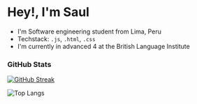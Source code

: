 
# Hey!, I'm Saul


* I'm Software engineering student from Lima, Peru
* Techstack: `.js`, `.html`, `.css`
* I'm currently in advanced 4 at the British Language Institute

### GitHub Stats
[![GitHub Streak](https://github-readme-streak-stats.herokuapp.com?user=SaulAguilarLavado&theme=dark&hide_border=true&border_radius=5)](https://git.io/streak-stats)

![Top Langs](https://github-readme-stats.vercel.app/api/top-langs/?username=SaulAguilarLavado&layout=compact)
